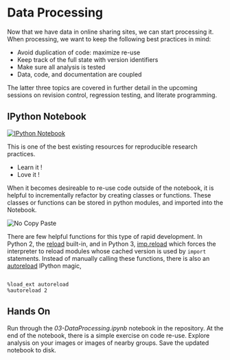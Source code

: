 # Data Processing

Now that we have data in online sharing sites, we can start processing it. 
When processing, we want to keep the following best practices in mind:

* Avoid duplication of code: maximize re-use
* Keep track of the full state with version identifiers
* Make sure all analysis is tested
* Data, code, and documentation are coupled

The latter three topics are covered in further detail in the upcoming
sessions on revision control, regression testing, and literate programming.


## IPython Notebook

[![IPython Notebook](https://avatars1.githubusercontent.com/u/230453?s=140)](http://ipython.org/)

This is one of the best existing resources for reproducible research practices.

* Learn it !
* Love it !

When it becomes desireable to re-use code outside of the notebook, it is helpful
to incrementally refactor by creating classes or functions. These classes or functions
can be stored in python modules, and imported into the Notebook.

![No Copy Paste](http://www.madhavighare.com/wp-content/uploads/2010/09/Don_t-Copy-Paste-150x150.jpg)

There are few helpful functions for this type of rapid development. In Python 2,
the [reload]() built-in, and in Python 3,
[imp.reload](https://docs.python.org/3.0/library/imp.html#imp.reload) which
forces the interpreter to reload modules whose cached version is used by `import`
statements. Instead of manually calling these functions, there is also an
[autoreload](http://ipython.org/ipython-doc/dev/config/extensions/autoreload.html)
IPython magic,

<pre><code>
%load_ext autoreload
%autoreload 2
</code></pre>

## Hands On

Run through the *03-DataProcessing.ipynb* notebook in the repository. At the end of the notebook,
there is a simple exercise on code re-use. Explore analysis on your images or images of
nearby groups. Save the updated notebook to disk.
